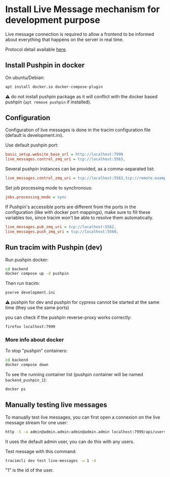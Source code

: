 # Install Live Message mechanism for development purpose

Live message connection is required to allow a frontend to be informed about everything that happens on the server
in real time.

Protocol detail available [here](/docs/api-integration/tlm_event_socket.md).

## Install Pushpin in docker

On ubuntu/Debian:

```bash
apt install docker.io docker-compose-plugin
```

⚠️ do not install pushpin package as it will conflict with the docker based pushpin (`apt remove pushpin` if installed).

## Configuration

Configuration of live messages is done in the tracim configuration file (default is development.ini).

Use default pushpin port:
```ini
basic_setup.website_base_url = http://localhost:7999
live_messages.control_zmq_uri = tcp://localhost:5563,
```

Several pushpin instances can be provided, as a comma-separated list:
```ini
live_messages.control_zmq_uri = tcp://localhost:5563,tcp://remote.example.com:5563
```

Set job processing mode to synchronous:
```ini
jobs.processing_mode = sync
```

If Pushpin's accessible ports are different from the ports in the configuration (like with docker port mappings), make
sure to fill these variables too, since tracim won't be able to resolve them automatically.
```ini
live_messages.pub_zmq_uri = tcp://localhost:5562,
live_messages.push_zmq_uri = tcp://localhost:5560,
```

## Run tracim with Pushpin (dev)

Run pushpin docker:
```bash
cd backend
docker compose up -d pushpin
```

Then run tracim:
```bash
pserve development.ini
```

⚠️ pushpin for dev and pushpin for cypress cannot be started at the same time (they use the same ports)

you can check if the pushpin reverse-proxy works correctly:

```bash
firefox localhost:7999
```

### More info about docker

To stop "pushpin" containers:
```bash
cd backend
docker compose down
```

To see the running container list (pushpin container will be named `backend_pushpin_1`):
```bash
docker ps
```

## Manually testing live messages

To manually test live messages, you can first open a connexion on the live message stream for one user:
```bash
http -S -a admin@admin.admin:admin@admin.admin localhost:7999/api/users/1/live_messages
```
It uses the default admin user, you can do this with any users.

Test message with this command:
```bash
tracimcli dev test live-messages -u 1 -d
```
"1" is the id of the user.
